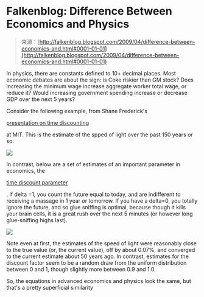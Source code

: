 <!--yml
category: 未分类
date: 2024-05-12 22:09:28
-->

# Falkenblog: Difference Between Economics and Physics

> 来源：[http://falkenblog.blogspot.com/2009/04/difference-between-economics-and.html#0001-01-01](http://falkenblog.blogspot.com/2009/04/difference-between-economics-and.html#0001-01-01)

In physics, there are constants defined to 10+ decimal places. Most economic debates are about the sign: is Coke riskier than GM stock? Does increasing the minimum wage increase aggregate worker total wage, or reduce it? Would increasing government spending increase or decrease GDP over the next 5 years?

Consider the following example, from Shane Frederick's

[presentation on time discounting](http://mitworld.mit.edu/video/276)

at MIT. This is the estimate of the spped of light over the past 150 years or so:

[![](img/549ce47b0930a01b538a8862ea3ff50c.png)](https://blogger.googleusercontent.com/img/b/R29vZ2xl/AVvXsEh5gGYE7hCfILtpFzqUV9o_tmImtynm2aHWUSjHOBdWgkHVwQdxw3w3bDhEA0cBy9W3H2w5xp8yGNKYUaca13WhQP6cMBFpEe_Ho5ghNDjSv1zNCBkBRBoJYSJl2FlQBVB29_r7iA/s1600-h/speedlight2.jpg)

In contrast, below are a set of estimates of an important parameter in economics, the

[time discount parameter](http://www.mit.edu/people/shanefre/TimeDiscandPref.pdf)

. If delta =1, you count the future equal to today, and are indifferent to receiving a massage in 1 year or tomorrow. If you have a delta=0, you totally ignore the future, and so glue sniffing is optimal, because though it kills your brain cells, it is a great rush over the next 5 minutes (or however long glue-sniffing highs last).

[![](img/87eaafd40acf88283bd8eb57c749a71a.png)](https://blogger.googleusercontent.com/img/b/R29vZ2xl/AVvXsEhIrtfEm6BtxEmAPxjoBtsuclsXn7luGRiCdR4yJ7VmT5Hu0r7jt65TA_kfB3Y547IVzaQfAyxjSzccQWGt7c5b0nZCyl_8W4ELpGdIrOu36V5rZwv_gEViUl4GB3C4LLtMNIS2UQ/s1600-h/discfactor.jpg)

Note even at first, the estimates of the speed of light were reasonably close to the true value (or, the current value), off by about 0.07%, and converged to the current estimate about 50 years ago. In contrast, estimates for the discount factor seem to be a random draw from the uniform distribution between 0 and 1, though slightly more between 0.9 and 1.0\.

So, the equations in advanced economics and physics look the same, but that's a pretty superficial similarity